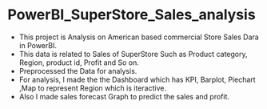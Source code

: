 # PowerBI_SuperStore_Sales_analysis

* This project is Analysis on American based commercial Store Sales Dara in PowerBI.
* This data is related to Sales of SuperStore Such as Product category, Region, product id, Profit and So on.
* Preprocessed the Data for analysis.
* For analysis, I made the the Dashboard which has KPI, Barplot, Piechart ,Map to represent Region
  which is iteractive.
* Also I made sales forecast Graph to predict the sales and profit. 
